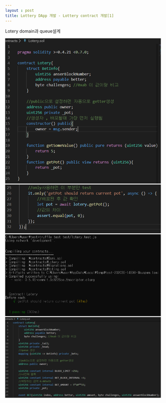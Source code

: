 ```yaml
---
layout : post
title: Lottery DApp 개발 - Lottery contract 개발[1]
---
```

Lotery domain과 queue설계


<img src="/assets/images/4-6_1.PNG">


<img src="/assets/images/4-6_2.PNG">


<img src="/assets/images/4-6_3.PNG">


<img src="/assets/images/4-6_4.PNG">